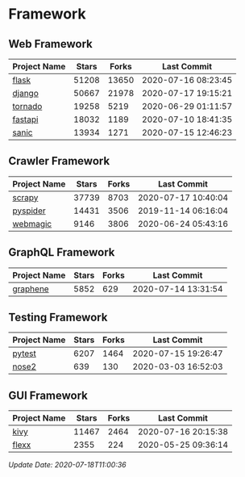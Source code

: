 # Framework

## Web Framework

| Project Name | Stars | Forks | Last Commit |
| ------------ | ----- | ----- | ----------- |
| [flask](https://github.com/pallets/flask) | 51208 | 13650 | 2020-07-16 08:23:45 |
| [django](https://github.com/django/django) | 50667 | 21978 | 2020-07-17 19:15:21 |
| [tornado](https://github.com/tornadoweb/tornado) | 19258 | 5219 | 2020-06-29 01:11:57 |
| [fastapi](https://github.com/tiangolo/fastapi) | 18032 | 1189 | 2020-07-10 18:41:35 |
| [sanic](https://github.com/huge-success/sanic) | 13934 | 1271 | 2020-07-15 12:46:23 |

## Crawler Framework

| Project Name | Stars | Forks | Last Commit |
| ------------ | ----- | ----- | ----------- |
| [scrapy](https://github.com/scrapy/scrapy) | 37739 | 8703 | 2020-07-17 10:40:04 |
| [pyspider](https://github.com/binux/pyspider) | 14431 | 3506 | 2019-11-14 06:16:04 |
| [webmagic](https://github.com/code4craft/webmagic) | 9146 | 3806 | 2020-06-24 05:43:16 |

## GraphQL Framework

| Project Name | Stars | Forks | Last Commit |
| ------------ | ----- | ----- | ----------- |
| [graphene](https://github.com/graphql-python/graphene) | 5852 | 629 | 2020-07-14 13:31:54 |

## Testing Framework

| Project Name | Stars | Forks | Last Commit |
| ------------ | ----- | ----- | ----------- |
| [pytest](https://github.com/pytest-dev/pytest) | 6207 | 1464 | 2020-07-15 19:26:47 |
| [nose2](https://github.com/nose-devs/nose2) | 639 | 130 | 2020-03-03 16:52:03 |

## GUI Framework

| Project Name | Stars | Forks | Last Commit |
| ------------ | ----- | ----- | ----------- |
| [kivy](https://github.com/kivy/kivy) | 11467 | 2464 | 2020-07-16 20:15:38 |
| [flexx](https://github.com/flexxui/flexx) | 2355 | 224 | 2020-05-25 09:36:14 |

*Update Date: 2020-07-18T11:00:36*